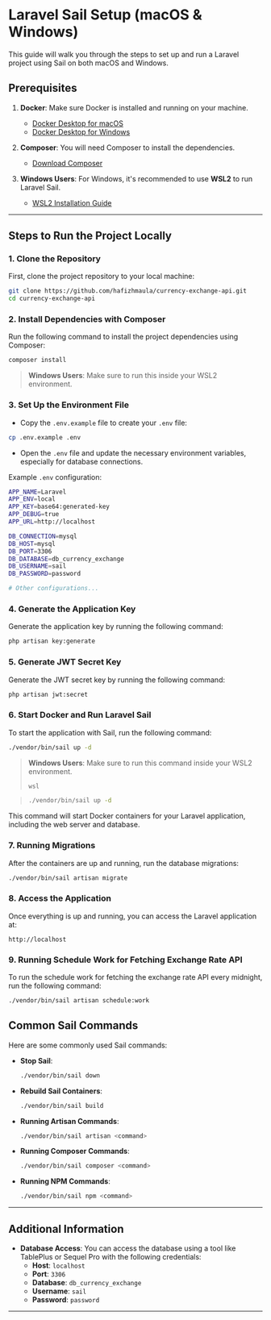 # Laravel Sail Setup (macOS & Windows)

This guide will walk you through the steps to set up and run a Laravel project using Sail on both macOS and Windows.

## Prerequisites

1. **Docker**: Make sure Docker is installed and running on your machine.

    - [Docker Desktop for macOS](https://www.docker.com/products/docker-desktop)
    - [Docker Desktop for Windows](https://www.docker.com/products/docker-desktop)

2. **Composer**: You will need Composer to install the dependencies.

    - [Download Composer](https://getcomposer.org/download/)

3. **Windows Users**: For Windows, it's recommended to use **WSL2** to run Laravel Sail.
    - [WSL2 Installation Guide](https://docs.microsoft.com/en-us/windows/wsl/install)

---

## Steps to Run the Project Locally

### 1. Clone the Repository

First, clone the project repository to your local machine:

```bash
git clone https://github.com/hafizhmaula/currency-exchange-api.git
cd currency-exchange-api
```

### 2. Install Dependencies with Composer

Run the following command to install the project dependencies using Composer:

```bash
composer install
```

> **Windows Users**: Make sure to run this inside your WSL2 environment.

### 3. Set Up the Environment File

-   Copy the `.env.example` file to create your `.env` file:

```bash
cp .env.example .env
```

-   Open the `.env` file and update the necessary environment variables, especially for database connections.

Example `.env` configuration:

```bash
APP_NAME=Laravel
APP_ENV=local
APP_KEY=base64:generated-key
APP_DEBUG=true
APP_URL=http://localhost

DB_CONNECTION=mysql
DB_HOST=mysql
DB_PORT=3306
DB_DATABASE=db_currency_exchange
DB_USERNAME=sail
DB_PASSWORD=password

# Other configurations...
```

### 4. Generate the Application Key

Generate the application key by running the following command:

```bash
php artisan key:generate
```

### 5. Generate JWT Secret Key

Generate the JWT secret key by running the following command:

```bash
php artisan jwt:secret
```

### 6. Start Docker and Run Laravel Sail

To start the application with Sail, run the following command:

```bash
./vendor/bin/sail up -d
```

<!-- open to wsl and running -->

> **Windows Users**: Make sure to run this command inside your WSL2 environment.
>
> ```bash
> wsl
> ```

> ```bash
> ./vendor/bin/sail up -d
> ```

This command will start Docker containers for your Laravel application, including the web server and database.

### 7. Running Migrations

After the containers are up and running, run the database migrations:

```bash
./vendor/bin/sail artisan migrate
```

### 8. Access the Application

Once everything is up and running, you can access the Laravel application at:

```
http://localhost
```

### 9. Running Schedule Work for Fetching Exchange Rate API

To run the schedule work for fetching the exchange rate API every midnight, run the following command:

```bash
./vendor/bin/sail artisan schedule:work
```

## Common Sail Commands

Here are some commonly used Sail commands:

-   **Stop Sail**:

    ```bash
    ./vendor/bin/sail down
    ```

-   **Rebuild Sail Containers**:

    ```bash
    ./vendor/bin/sail build
    ```

-   **Running Artisan Commands**:

    ```bash
    ./vendor/bin/sail artisan <command>
    ```

-   **Running Composer Commands**:

    ```bash
    ./vendor/bin/sail composer <command>
    ```

-   **Running NPM Commands**:

    ```bash
    ./vendor/bin/sail npm <command>
    ```

---

## Additional Information

-   **Database Access**: You can access the database using a tool like TablePlus or Sequel Pro with the following credentials:
    -   **Host**: `localhost`
    -   **Port**: `3306`
    -   **Database**: `db_currency_exchange`
    -   **Username**: `sail`
    -   **Password**: `password`

---
